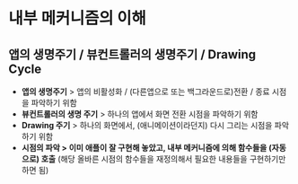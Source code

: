 # 내부 메커니즘의 이해
## 앱의 생명주기 / 뷰컨트롤러의 생명주기 / Drawing Cycle
- **앱의 생명주기** > 앱의 비활성화 / (다른앱으로 또는 백그라운드로)전환 / 종료 시점을 파악하기 위함
- **뷰컨트롤러의 생명 주기** > 하나의 앱에서 화면 전환 시점을 파악하기 위함
- **Drawing 주기** > 하나의 화면에서, (애니메이션이라던지) 다시 그리는 시점을 파악하기 위함
- **시점의 파악 > 이미 애플이 잘 구현해 놓았고, 내부 메커니즘에 의해 함수들을 (자동으로) 호출** (해당 올바른 시점의 함수들을 재정의해서 필요한 내용들을 구현하기만 하면 됨)
